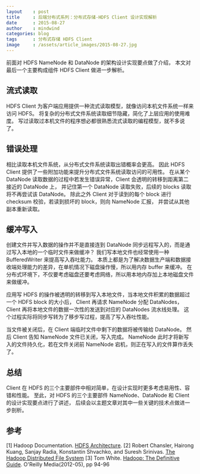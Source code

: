 ```yaml
---
layout    : post
title     : 后端分布式系列：分布式存储-HDFS Client 设计实现解析
date      : 2015-08-27
author    : mindwind
categories: blog
tags      : 分布式存储 HDFS Client
image     : /assets/article_images/2015-08-27.jpg
---
```



前面对 HDFS NameNode 和 DataNode 的架构设计实现要点做了介绍，
本文对最后一个主要构成组件 HDFS Client 做进一步解析。


## 流式读取
HDFS Client 为客户端应用提供一种流式读取模型，就像访问本机文件系统一样来访问 HDFS。
将复杂的分布式文件系统读取细节隐藏，简化了上层应用的使用难度。
写过读取过本机文件的程序想必都很熟悉流式读取的编程模型，就不多说了。


## 错误处理
相比读取本机文件系统，从分布式文件系统读取出错概率会更高。
因此 HDFS Client 提供了一些附加功能来提升分布式文件系统读取访问的可用性。
在从某个 DataNode 读取数据的过程中若发生错误异常，Client 会透明的转移到距离第二接近的 DataNode 上，
并记住第一个 DataNode 读取失败，后续的 blocks 读取将不再尝试该 DataNode。
除此之外 Client 对于读到的每个 block 进行 checksum 校验，若读到损坏的 block，则向 NameNode 汇报，
并尝试从其他副本重新读取。


## 缓冲写入
创建文件并写入数据的操作并不是直接连到 DataNode 同步远程写入的，而是通过写入本地的一个临时文件来做缓冲？
我们写本地文件也经常使用一种 BufferedWriter 来提高写入吞吐能力。
本质上都是为了解决数据生产端和数据接收端处理能力的差异，在单机情况下磁盘操作慢，所以用内存 buffer 来缓冲。
在分布式环境下，不仅要考虑磁盘还要考虑网络，所以用本地内存加上本地磁盘文件来做缓冲。

应用写 HDFS 的操作被透明的转移到写入本地文件，当本地文件积累的数据超过一个 HDFS block 的大小后，
Client 再请求 NameNode 分配 DataNodes，Client 再将本地文件的数据一次性的发送到对应的 DataNodes 流水线处理。
这个过程实际将同步写转为了移步写过程，提高了写入吞吐性能。

当文件被关闭后，在 Client 端临时文件中剩下的数据将被传输给 DataNode。
然后 Client 告知 NameNode 文件已关闭，写入完成。
NameNode 此时才将新写入的文件持久化，若在文件关闭前 NameNode 宕机，则正在写入的文件算作丢失了。


## 总结
Client 在 HDFS 的三个主要部件中相对简单，在设计实现时更多考虑易用性、容错和性能。
至此，对 HDFS 的三个主要部件 NameNode、DataNode 和 Client 的设计实现要点进行了讲述，
后续会以主题文章对其中一些关键的技术点做进一步剖析。


## 参考
[1] Hadoop Documentation. [HDFS Architecture](http://hadoop.apache.org/docs/current/hadoop-project-dist/hadoop-hdfs/HdfsDesign.html).
[2] Robert Chansler, Hairong Kuang, Sanjay Radia, Konstantin Shvachko, and Suresh Srinivas. [The Hadoop Distributed File System](http://www.aosabook.org/en/hdfs.html)
[3] Tom White. [Hadoop: The Definitive Guide](http://book.douban.com/subject/10464777/). O'Reilly Media(2012-05), pp 94-96
